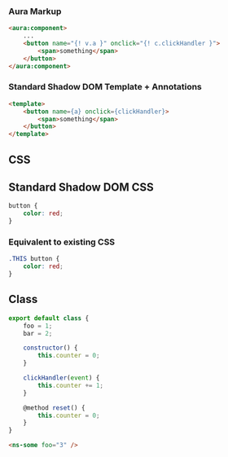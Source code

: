 ### Aura Markup

```html
<aura:component>
    ...
    <button name="{! v.a }" onclick="{! c.clickHandler }">
        <span>something</span>
    </button>
</aura:component>
```

### Standard Shadow DOM Template + Annotations

```html
<template>
    <button name={a} onclick={clickHandler}>
        <span>something</span>
    </button>
</template>
```

## CSS

## Standard Shadow DOM CSS

```css
button {
    color: red;
}
```

### Equivalent to existing CSS

```css
.THIS button {
    color: red;
}
```

## Class

```js
export default class {
    foo = 1;
    bar = 2;

    constructor() {
        this.counter = 0;
    }

    clickHandler(event) {
        this.counter += 1;
    }

    @method reset() {
        this.counter = 0;
    }
}
```

```html
<ns-some foo="3" />
```
